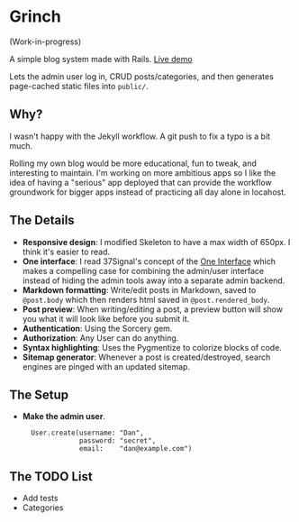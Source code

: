 # Grinch

(Work-in-progress)

A simple blog system made with Rails. [Live demo](http://danneu.com)

Lets the admin user log in, CRUD posts/categories, and then generates
page-cached static files into `public/`.

## Why?

I wasn't happy with the Jekyll workflow. A git push to fix a typo is a bit much. 

Rolling my own blog would be more
educational, fun to tweak, and interesting to maintain. I'm working on more
ambitious apps so I like the idea of having a "serious" app deployed that can
provide the workflow groundwork for bigger apps instead of practicing all day
alone in locahost.

## The Details

* **Responsive design**: I modified Skeleton to have a max width of 650px. I
  think it's easier to read.
* **One interface**: I read 37Signal's concept of the [One Interface](http://gettingreal.37signals.com/ch09_One_Interface.php) which
  makes a compelling case for combining the admin/user interface instead of
  hiding the admin tools away into a separate admin backend.
* **Markdown formatting**: Write/edit posts in Markdown, saved to `@post.body`
  which then renders html saved in `@post.rendered_body`.
* **Post preview**: When writing/editing a post, a preview button will show you what it will look like before you submit it.
* **Authentication**: Using the Sorcery gem.
* **Authorization**: Any User can do anything.
* **Syntax highlighting**: Uses the Pygmentize to colorize blocks of code.
* **Sitemap generator**: Whenever a post is created/destroyed, search engines are pinged with an updated sitemap.

## The Setup

* **Make the admin user**. 

        User.create(username: "Dan", 
                    password: "secret",
                    email:    "dan@example.com")

## The TODO List

* Add tests
* Categories

